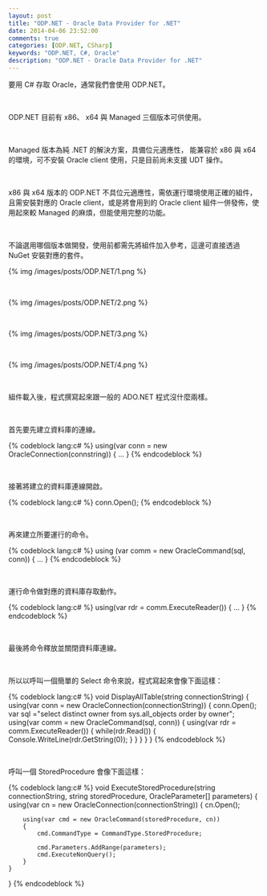 ```yaml
---
layout: post
title: "ODP.NET - Oracle Data Provider for .NET"
date: 2014-04-06 23:52:00
comments: true
categories: [ODP.NET, CSharp]
keywords: "ODP.NET, C#, Oracle"
description: "ODP.NET - Oracle Data Provider for .NET"
---
```


要用 C# 存取 Oracle，通常我們會使用 ODP.NET。  

<!-- More -->

<br/>

ODP.NET 目前有 x86、 x64 與 Managed 三個版本可供使用。  

<br/>

Managed 版本為純 .NET 的解決方案，具備位元適應性， 能兼容於 x86 與 x64 的環境，可不安裝 Oracle client 使用，只是目前尚未支援 UDT 操作。  

<br/>

x86 與 x64 版本的 ODP.NET 不具位元適應性，需依運行環境使用正確的組件，且需安裝對應的 Oracle client，或是將會用到的 Oracle client 組件一併發佈，使用起來較 Managed 的麻煩，但能使用完整的功能。  

<br/>

不論選用哪個版本做開發，使用前都需先將組件加入參考，這邊可直接透過 NuGet 安裝對應的套件。  

{% img /images/posts/ODP.NET/1.png %}

<br/>

{% img /images/posts/ODP.NET/2.png %}

<br/>

{% img /images/posts/ODP.NET/3.png %}

<br/>

{% img /images/posts/ODP.NET/4.png %}

<br/>

組件載入後，程式撰寫起來跟一般的 ADO.NET 程式沒什麼兩樣。  

<br/>

首先要先建立資料庫的連線。  

{% codeblock lang:c# %}
using(var conn = new OracleConnection(connstring))
{
    ...
}
{% endcodeblock %}

<br/>

接著將建立的資料庫連線開啟。
  
{% codeblock lang:c# %}
conn.Open();
{% endcodeblock %}

<br/>

再來建立所要運行的命令。

{% codeblock lang:c# %}
using (var comm = new OracleCommand(sql, conn))
{
    ...
}
{% endcodeblock %}

<br/>

運行命令做對應的資料庫存取動作。  

{% codeblock lang:c# %}
using(var rdr = comm.ExecuteReader())
{
    ...
}
{% endcodeblock %}

<br/>

最後將命令釋放並關閉資料庫連線。  

<br/>

所以以呼叫一個簡單的 Select 命令來說，程式寫起來會像下面這樣：  

{% codeblock lang:c# %}
void DisplayAllTable(string connectionString)
{
    using(var conn = new OracleConnection(connectionString))
    {
        conn.Open();
        var sql ="select distinct owner from sys.all_objects order by owner";
        using(var comm = new OracleCommand(sql, conn))
        {
            using(var rdr = comm.ExecuteReader())
            {
                while(rdr.Read())
                {
                    Console.WriteLine(rdr.GetString(0));
                }
            }
        }
    }
}
{% endcodeblock %}

<br/>

呼叫一個 StoredProcedure 會像下面這樣：  

{% codeblock lang:c# %}
void ExecuteStoredProcedure(string connectionString, string storedProcedure, OracleParameter[] parameters)
{
    using(var cn = new OracleConnection(connectionString))
    {
        cn.Open();

        using(var cmd = new OracleCommand(storedProcedure, cn))
        {
            cmd.CommandType = CommandType.StoredProcedure;

            cmd.Parameters.AddRange(parameters);
            cmd.ExecuteNonQuery();
        }
    }
}
{% endcodeblock %}
